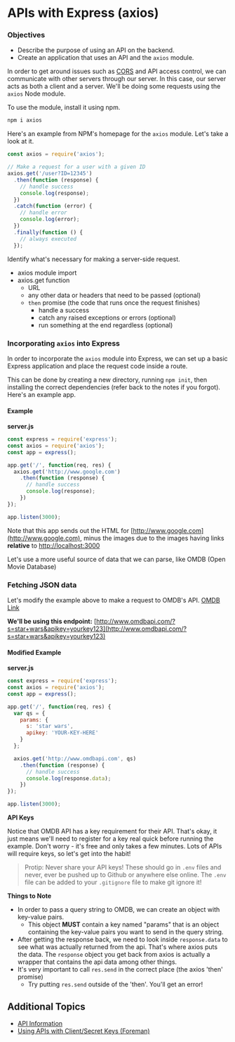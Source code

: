 # APIs with Express \(axios\)

### Objectives

* Describe the purpose of using an API on the backend.
* Create an application that uses an API and the `axios` module.

In order to get around issues such as [CORS](https://developer.mozilla.org/en-US/docs/Web/HTTP/Access_control_CORS) and API access control, we can communicate with other servers through our server. In this case, our server acts as both a client and a server. We'll be doing some requests using the `axios` Node module.

To use the module, install it using npm.

```bash
npm i axios
```

Here's an example from NPM's homepage for the `axios` module. Let's take a look at it.

```javascript
const axios = require('axios');

// Make a request for a user with a given ID
axios.get('/user?ID=12345')
  .then(function (response) {
    // handle success
    console.log(response);
  })
  .catch(function (error) {
    // handle error
    console.log(error);
  })
  .finally(function () {
    // always executed
  });
```

Identify what's necessary for making a server-side request.

* axios module import
* axios.get function
  * URL
  * any other data or headers that need to be passed \(optional\)
  * `then` promise \(the code that runs once the request finishes\)
    * handle a success
    * catch any raised exceptions or errors \(optional\)
    * run something at the end regardless \(optional\)

### Incorporating `axios` into Express

In order to incorporate the `axios` module into Express, we can set up a basic Express application and place the request code inside a route.

This can be done by creating a new directory, running `npm init`, then installing the correct dependencies \(refer back to the notes if you forgot\). Here's an example app.

#### Example

**server.js**

```javascript
const express = require('express');
const axios = require('axios');
const app = express();

app.get('/', function(req, res) {
  axios.get('http://www.google.com')
    .then(function (response) {
      // handle success
      console.log(response);
    })
});

app.listen(3000);
```

Note that this app sends out the HTML for [http://www.google.com](http://www.google.com), minus the images due to the images having links **relative** to [http://localhost:3000](http://localhost:3000)

Let's use a more useful source of data that we can parse, like OMDB \(Open Movie Database\)

### Fetching JSON data

Let's modify the example above to make a request to OMDB's API. [OMDB Link](http://www.omdbapi.com/)

**We'll be using this endpoint:** [http://www.omdbapi.com/?s=star+wars&apikey=yourkey123](http://www.omdbapi.com/?s=star+wars&apikey=yourkey123)

#### Modified Example

**server.js**

```javascript
const express = require('express');
const axios = require('axios');
const app = express();

app.get('/', function(req, res) {
  var qs = {
    params: {
      s: 'star wars',
      apikey: 'YOUR-KEY-HERE'
    }
  };

  axios.get('http://www.omdbapi.com', qs)
    .then(function (response) {
      // handle success
      console.log(response.data);
    })
});

app.listen(3000);
```

**API Keys**

Notice that OMDB API has a key requirement for their API. That's okay, it just means we'll need to register for a key real quick before running the example. Don't worry - it's free and only takes a few minutes. Lots of APIs will require keys, so let's get into the habit!

> Protip: Never share your API keys! These should go in `.env` files and never, ever be pushed up to Github or anywhere else online. The `.env` file can be added to your `.gitignore` file to make git ignore it!

**Things to Note**

* In order to pass a query string to OMDB, we can create an object with key-value pairs.
  * This object **MUST** contain a key named "params" that is an object containing the key-value pairs you want to send in the query string.
* After getting the response back, we need to look inside `response.data` to see what was actually returned from the api. That's where axios puts the data. The `response` object you get back from axios is actually a wrapper that contains the api data among other things.
* It's very important to call `res.send` in the correct place \(the axios 'then' promise\)
  * Try putting `res.send` outside of the 'then'. You'll get an error!

## Additional Topics

* [API Information](../../resources/apis.md)
* [Using APIs with Client/Secret Keys \(Foreman\)](../../deployment-and-config/deploy-rails/foreman.md)

